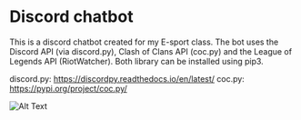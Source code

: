 # Discord chatbot

This is a discord chatbot created for my E-sport class.
The bot uses the Discord API (via discord.py), Clash of Clans API (coc.py) and the League of Legends API (RiotWatcher). Both library can be installed using pip3.

discord.py: https://discordpy.readthedocs.io/en/latest/
coc.py: https://pypi.org/project/coc.py/

![Alt Text](https://i.imgur.com/s3P8QxU.png)
